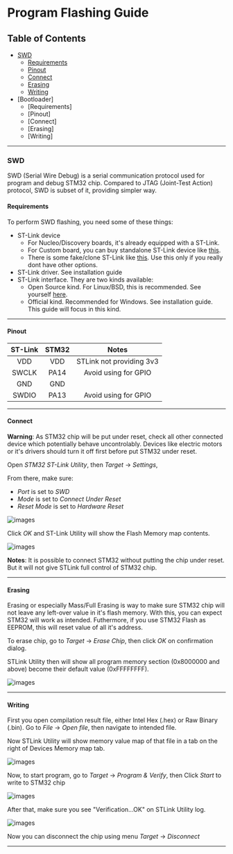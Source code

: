 # Program Flashing Guide

## Table of Contents
- [SWD](https://github.com/mekatronik-achmadi/vandi_stm32/blob/main/guides/FLASHING.md#swd)
  - [Requirements](https://github.com/mekatronik-achmadi/vandi_stm32/blob/main/guides/FLASHING.md#requirements)
  - [Pinout](https://github.com/mekatronik-achmadi/vandi_stm32/blob/main/guides/FLASHING.md#pinout)
  - [Connect](https://github.com/mekatronik-achmadi/vandi_stm32/blob/main/guides/FLASHING.md#connect)
  - [Erasing](https://github.com/mekatronik-achmadi/vandi_stm32/blob/main/guides/FLASHING.md#erasing)
  - [Writing](https://github.com/mekatronik-achmadi/vandi_stm32/blob/main/guides/FLASHING.md#writing)
- [Bootloader]
  - [Requirements]
  - [Pinout]
  - [Connect]
  - [Erasing]
  - [Writing]

-------------------------------------------------------------------

### SWD

SWD (Serial Wire Debug) is a serial communication protocol used for program and debug STM32 chip.
Compared to JTAG (Joint-Test Action) protocol, SWD is subset of it, providing simpler way.

#### Requirements

To perform SWD flashing, you need some of these things:
- ST-Link device
  - For Nucleo/Discovery boards, it's already equipped with a ST-Link.
  - For Custom board, you can buy standalone ST-Link device like [this](https://www.aliexpress.com/item/32502417987.html).
  - There is some fake/clone ST-Link like [this](https://www.aliexpress.com/item/1005002072117117.html). Use this only if you really dont have other options.
- ST-Link driver. See installation guide
- ST-Link interface. They are two kinds available:
  - Open Source kind. For Linux/BSD, this is recommended. See yourself [here](https://github.com/stlink-org/stlink).
  - Official kind. Recommended for Windows. See installation guide. This guide will focus in this kind.

-------------------------------------------------------------------

#### Pinout

| ST-Link | STM32 | Notes |
|:-------:|:-----:|:-----:|
| VDD | VDD | STLink not providing 3v3 |
| SWCLK | PA14 | Avoid using for GPIO |
| GND | GND | |
| SWDIO | PA13 | Avoid using for GPIO |

-------------------------------------------------------------------

#### Connect

**Warning**: As STM32 chip will be put under reset, check all other connected device which potentially behave uncontrolably.
Devices like electric motors or it's drivers should turn it off first before put STM32 under reset.

Open _STM32 ST-Link Utility_, then _Target_ -> _Settings_,

From there, make sure:
- _Port_ is set to _SWD_ 
- _Mode_ is set to _Connect Under Reset_
- _Reset Mode_ is set to _Hardware Reset_

![images](images/st-link0.png?raw=true)

Click _OK_ and ST-Link Utility will show the Flash Memory map contents.

![images](images/st-link1.png?raw=true)

**Notes**: It is possible to connect STM32 without putting the chip under reset.
But it will not give STLink full control of STM32 chip.

-------------------------------------------------------------------

#### Erasing

Erasing or especially Mass/Full Erasing is way to make sure STM32 chip will not leave any left-over value in it's flash memory.
With this, you can expect STM32 will work as intended.
Futhermore, if you use STM32 Flash as EEPROM, this will reset value of all it's address.

To erase chip, go to _Target_ -> _Erase Chip_, then click _OK_ on confirmation dialog.

STLink Utility then will show all program memory section (0x8000000 and above) become their default value (0xFFFFFFFF).

![images](images/st-link2.png?raw=true)

-------------------------------------------------------------------

#### Writing

First you open compilation result file, either Intel Hex (.hex) or Raw Binary (.bin).
Go to _File_ -> _Open file_, then navigate to intended file.

Now STLink Utility will show memory value map of that file in a tab on the right of Devices Memory map tab.

![images](images/st-link3.png?raw=true)

Now, to start program, go to _Target_ -> _Program & Verify_, then Click _Start_ to write to STM32 chip

![images](images/st-link4.png?raw=true)

After that, make sure you see "Verification...OK" on STLink Utility log.

![images](images/st-link5.png?raw=true)

Now you can disconnect the chip using menu _Target_ -> _Disconnect_

-------------------------------------------------------------------
